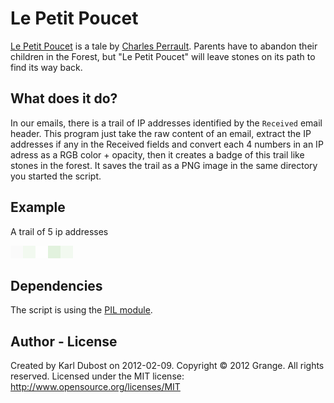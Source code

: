 # Le Petit Poucet

[Le Petit Poucet](https://en.wikipedia.org/wiki/Hop-o'-My-Thumb) is a tale by [Charles Perrault](https://en.wikipedia.org/wiki/Charles_Perrault). Parents have to abandon their children in the Forest, but "Le Petit Poucet" will leave stones on its path to find its way back.


## What does it do?

In our emails, there is a trail of IP addresses identified by the `Received` email header. This program just take the raw content of an email, extract the IP addresses if any in the Received fields and convert each 4 numbers in an IP adress as a RGB color + opacity, then it creates a badge of this trail like stones in the forest.
It saves the trail as a PNG image in the same directory you started the script.

## Example

A trail of 5 ip addresses

![Example of trails](https://github.com/karlcow/Petit-Poucet/raw/master/karl.eml.png)

## Dependencies

The script is using the [PIL module](http://www.pythonware.com/library/pil/handbook/index.htm).

## Author - License

Created by Karl Dubost on 2012-02-09.
Copyright © 2012 Grange. All rights reserved.
Licensed under the MIT license: http://www.opensource.org/licenses/MIT
